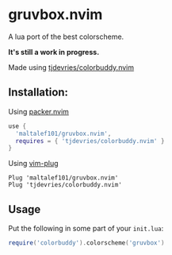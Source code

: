 # gruvbox.nvim
A lua port of the best colorscheme.

**It's still a work in progress.**

Made using [tjdevries/colorbuddy.nvim](https://github.com/tjdevries/colorbuddy.nvim)

## Installation:

Using [packer.nvim](https://github.com/wbthomason/packer.nvim)

```lua
use {
  'maltalef101/gruvbox.nvim',
  requires = { 'tjdevries/colorbuddy.nvim' }
}
```

Using [vim-plug](https://github.com/junegunn/vim-plug)

```viml
Plug 'maltalef101/gruvbox.nvim'
Plug 'tjdevries/colorbuddy.nvim'
```

## Usage

Put the following in some part of your `init.lua`:

```lua
require('colorbuddy').colorscheme('gruvbox')
```
